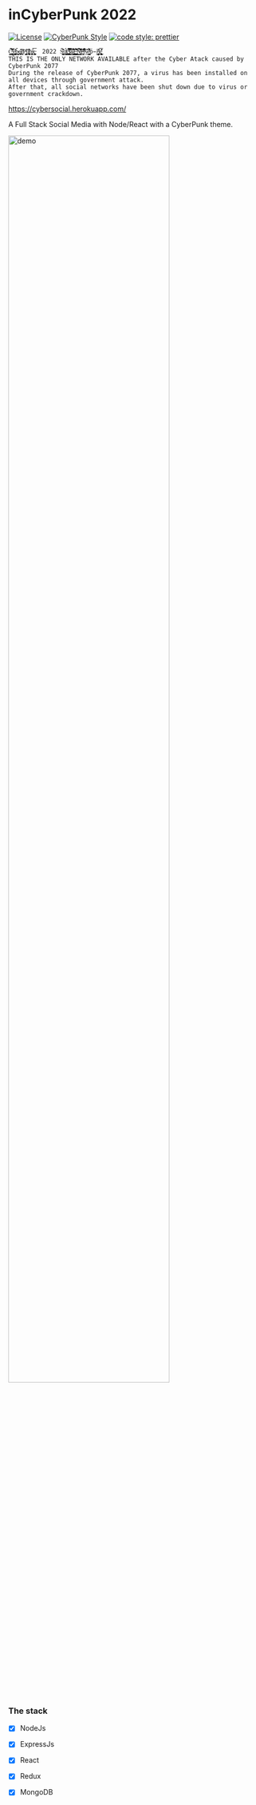 # inCyberPunk 2022

[![License](https://img.shields.io/badge/license-MIT-blue.svg?style=flat-square)](https://github.com/inPhoenix/)
[![CyberPunk Style](https://img.shields.io/badge/theme-cyberpunk-%23553344.svg)](https://inphoenix.github.io/inPhoenix/)
[![code style: prettier](https://img.shields.io/badge/code_style-prettier-ff69b4.svg?style=flat-square)](https://github.com/prettier/prettier)


    C̶̡̧̧͍͖̳͈͇̳̠͆̊̾̂̔̈́͆̕͜͝͝y̴̡̨̛̞̪͇̻̤̟̦̰̻̫͑̓̌ͅb̵̹̮͍̘̲̹̗̯͈̆́͜ḛ̷̩̪͕̪͎̄̂r̸̞͎̝̀̏̎͘P̵̢̧̛̻̜͇̝͖͔̒u̸̢̧̹̪̻͎͕͂̄͗̃̐̽n̵̡̧͎̦̤̹͎͎͕̠̝̝̈k̶̰͎͍̪̞̩̯̆̀͝  2022 Ŝ̵̪͓̞͉̳̂̆́̍̽̈̕ơ̸̢̠͚̯̠̰̬̲̫̳̈́̈́ḉ̴̰̬̘̪̟͉̼̺̙͔͇̟͌̍̊͑̈́̀̇́͠i̷̺̹̘̱̓̏̈́̇͗̒͐̅̀̿̄ȁ̷̰̳͓͙̗͉̳̍͂̾̂͆͜͠l̵̨̢̦̩̬̳̗̪̣͈͉̦̀͂͜ͅͅ ̶̨̨̥̜̘̦͉̪̘͎̟̭̫̼̤̅͛̅̏̏̀̓͊̌͝N̶̡̛̦͚̖̜̳̱̳̤̝̊̋̂̋̒͆̐͌͒̄͝e̵̛̛̞̰̖̼̩̹̝̓̌̎̍͛̓͝t̵̩̾̅͛̏̂́̓̉͋͂̍́w̶̡̲̱̼̹̬̬̯̬͇̺̋̉̈̾͛͐̑͐̽͒̀̆͑͐ͅͅö̵̩̼r̵̡͉͙͕̥͈̤̰͊̏͂ͅk̴̡̛̠̲͚̭̥̯̙͎̗̜̹͚͉̓̽̈͗̓̓̇̕͘͜͝
    THIS IS THE ONLY NETWORK AVAILABLE after the Cyber Atack caused by CyberPunk 2077 
    During the release of CyberPunk 2077, a virus has been installed on all devices through government attack.
    After that, all social networks have been shut down due to virus or government crackdown.
    

https://cybersocial.herokuapp.com/

A Full Stack Social Media with Node/React with a CyberPunk theme.

<img title="logo" src="public/cyberpunksocialpreview.jpg" width="80%" alt='demo'>

### The stack

- [x] NodeJs
- [x] ExpressJs
- [x] React
- [x] Redux
- [x] MongoDB

